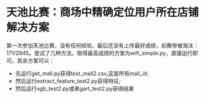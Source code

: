 # 天池比赛：商场中精确定位用户所在店铺解决方案
第一次参加天池比赛，没有任何经验，最后还没有上传最好成绩，初赛惨被淘汰：171/2845。尝试了几种方法，取得最高成绩的方案为wifi_simple.py，直接运行即可。其余方案可以：
- 先运行get_mall.py获得test_mall2.csv,这是所有mall_id;
- 然后运行extract_feature_test2.py获得特征;
- 然后运行xgb_test2.py或者gart_test2.py获得结果
